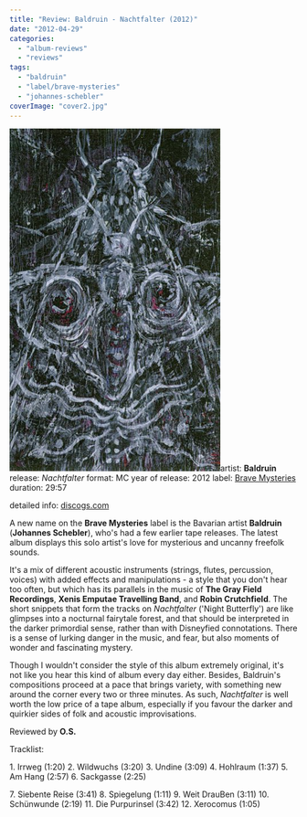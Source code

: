 ```yaml
---
title: "Review: Baldruin - Nachtfalter (2012)"
date: "2012-04-29"
categories: 
  - "album-reviews"
  - "reviews"
tags: 
  - "baldruin"
  - "label/brave-mysteries"
  - "johannes-schebler"
coverImage: "cover2.jpg"
---
```


[![](images/cover2.jpg "baldruin_nachtfalter")](http://www.eveningoflight.nl/wordpress/wp-content/uploads/2012/04/cover2.jpg)artist: **Baldruin** release: _Nachtfalter_ format: MC year of release: 2012 label: [Brave Mysteries](http://www.bravemysteries.com/) duration: 29:57

detailed info: [discogs.com](http://www.discogs.com/Baldruin-Nachtfalter/release/3447248)

A new name on the **Brave Mysteries** label is the Bavarian artist **Baldruin** (**Johannes Schebler**), who's had a few earlier tape releases. The latest album displays this solo artist's love for mysterious and uncanny freefolk sounds.

It's a mix of different acoustic instruments (strings, flutes, percussion, voices) with added effects and manipulations - a style that you don't hear too often, but which has its parallels in the music of **The Gray Field Recordings**, **Xenis Emputae Travelling Band**, and **Robin Crutchfield**. The short snippets that form the tracks on _Nachtfalter_ ('Night Butterfly') are like glimpses into a nocturnal fairytale forest, and that should be interpreted in the darker primordial sense, rather than with Disneyfied connotations. There is a sense of lurking danger in the music, and fear, but also moments of wonder and fascinating mystery.

Though I wouldn't consider the style of this album extremely original, it's not like you hear this kind of album every day either. Besides, Baldruin's compositions proceed at a pace that brings variety, with something new around the corner every two or three minutes. As such, _Nachtfalter_ is well worth the low price of a tape album, especially if you favour the darker and quirkier sides of folk and acoustic improvisations.

Reviewed by **O.S.**

Tracklist:

1\. Irrweg (1:20) 2. Wildwuchs (3:20) 3. Undine (3:09) 4. Hohlraum (1:37) 5. Am Hang (2:57) 6. Sackgasse (2:25)

7\. Siebente Reise (3:41) 8. Spiegelung (1:11) 9. Weit DrauBen (3:11) 10. Schünwunde (2:19) 11. Die Purpurinsel (3:42) 12. Xerocomus (1:05)

